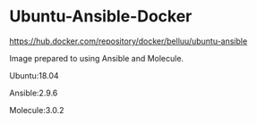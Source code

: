 # Ubuntu-Ansible-Docker
https://hub.docker.com/repository/docker/belluu/ubuntu-ansible

Image prepared to using Ansible and Molecule.

Ubuntu:18.04

Ansible:2.9.6

Molecule:3.0.2
